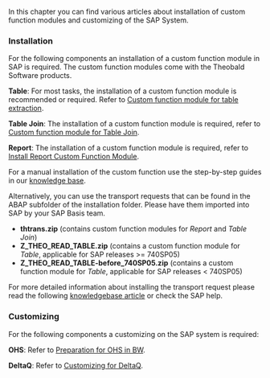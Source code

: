 In this chapter you can find various articles about installation of custom function modules and customizing of the SAP System.

### Installation<br>
For the following components an installation of a custom function module in SAP is required. The custom function modules come with the Theobald Software products. 

**Table**: For most tasks, the installation of a custom function module is recommended or required. Refer to [Custom function module for table extraction](./sap-customizing/custom-function-module-for-table-extraction). 

**Table Join**: The installation of a custom function module is required, refer to [Custom function module for Table Join](./sap-customizing/custom-function-module-for-table-join).

**Report**: The installation of a custom function module is required, refer to [Install Report Custom Function Module](./sap-customizing/install-report-custom-function-module).

For a manual installation of the custom function use the step-by-step guides in our [knowledge base](https://kb.theobald-software.com/sap/installation-of-the-function-module-Z_THEO_READ_TABLE). 

Alternatively, you can use the transport requests that can be found in the ABAP subfolder of the installation folder. Please have them imported into SAP by your SAP Basis team.

- **thtrans.zip** (contains custom function modules for *Report* and *Table Join*)
- **Z_THEO_READ_TABLE.zip** (contains a custom function module for *Table*, applicable for SAP releases >= 740SP05)
- **Z_THEO_READ_TABLE-before_740SP05.zip** (contains a custom function module for *Table*, applicable for SAP releases < 740SP05)

For more detailed information about installing the transport request please read the following [knowledgebase article](https://kb.theobald-software.com/sap/how-to-import-an-sap-transport-request-with-the-transport-management-system-stms?fromSearch=true) or check the SAP help.

### Customizing<br>
For the following components a customizing on the SAP system is required: 

**OHS**: Refer to [Preparation for OHS in BW](./sap-customizing/preparation-for-ohs-in-bw).

**DeltaQ**: Refer to [Customizing for DeltaQ](./sap-customizing/customizing-for-deltaq).

